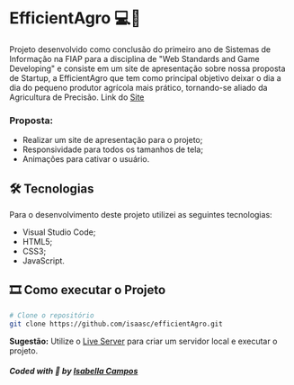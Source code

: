 # EfficientAgro 💻🌱

Projeto desenvolvido como conclusão do primeiro ano de Sistemas de Informação na FIAP para a disciplina de "Web Standards and Game Developing" e consiste em um site de apresentação sobre nossa proposta de Startup, a EfficientAgro que tem como principal objetivo deixar o dia a dia do pequeno produtor agrícola mais prático, tornando-se aliado da Agricultura de Precisão.
Link do [Site](https://isaasc.github.io/efficientAgro/)

### Proposta:
* Realizar um site de apresentação para o projeto;
* Responsividade para todos os tamanhos de tela;
* Animações para cativar o usuário.


## 🛠 Tecnologias
Para o desenvolvimento deste projeto utilizei as seguintes tecnologias:

* Visual Studio Code;
* HTML5;
* CSS3;
* JavaScript.

## 🎞️ Como executar o Projeto

```bash
# Clone o repositório
git clone https://github.com/isaasc/efficientAgro.git
```

**Sugestão:** Utilize o [Live Server](https://marketplace.visualstudio.com/items?itemName=ritwickdey.LiveServer) para criar um servidor local e executar o projeto.
<br>

##### Coded with 💜 by <a href="https://github.com/isaasc/">Isabella Campos</a>

